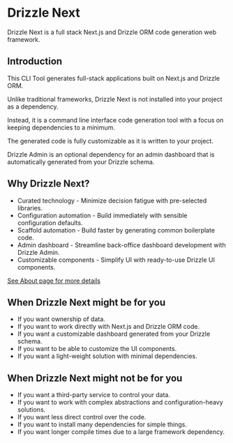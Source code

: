 # Drizzle Next

Drizzle Next is a full stack Next.js and Drizzle ORM code generation web framework.

## Introduction

This CLI Tool generates full-stack applications built on Next.js and Drizzle ORM.

Unlike traditional frameworks, Drizzle Next is not installed into your project as a dependency.

Instead, it is a command line interface code generation tool with a focus on keeping dependencies to a minimum.

The generated code is fully customizable as it is written to your project.

Drizzle Admin is an optional dependency for an admin dashboard that is automatically generated from your Drizzle schema.


## Why Drizzle Next?

- Curated technology - Minimize decision fatigue with pre-selected libraries.
- Configuration automation - Build immediately with sensible configuration defaults.
- Scaffold automation - Build faster by generating common boilerplate code.
- Admin dashboard - Streamline back-office dashboard development with Drizzle Admin.
- Customizable components - Simplify UI with ready-to-use Drizzle UI components.

[See About page for more details](/about)

## When Drizzle Next might be for you

- If you want ownership of data.
- If you want to work directly with Next.js and Drizzle ORM code.
- If you want a customizable dashboard generated from your Drizzle schema.
- If you want to be able to customize the UI components.
- If you want a light-weight solution with minimal dependencies.

## When Drizzle Next might not be for you

- If you want a third-party service to control your data.
- If you want to work with complex abstractions and configuration-heavy solutions.
- If you want less direct control over the code.
- If you want to install many dependencies for simple things.
- If you want longer compile times due to a large framework dependency.